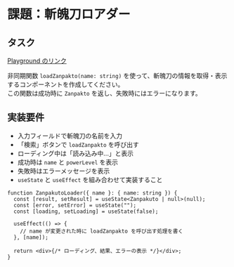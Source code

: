 # 課題：斬魄刀ロアダー

## タスク

[Playground のリンク](https://codesandbox.io/p/devbox/relaxed-bhaskara-jr88fz?workspaceId=ws_KALT2Ee5cXzUQBDTYp2uGF)

非同期関数 `loadZanpakto(name: string)` を使って、斬魄刀の情報を取得・表示するコンポーネントを作成してください。  
この関数は成功時に `Zanpakto` を返し、失敗時にはエラーになります。

## 実装要件

- 入力フィールドで斬魄刀の名前を入力
- 「検索」ボタンで `loadZanpakto` を呼び出す
- ローディング中は「読み込み中...」と表示
- 成功時は `name` と `powerLevel` を表示
- 失敗時はエラーメッセージを表示
- `useState` と `useEffect` を組み合わせて実装すること

```tsx
function ZanpakutoLoader({ name }: { name: string }) {
  const [result, setResult] = useState<Zanpakuto | null>(null);
  const [error, setError] = useState("");
  const [loading, setLoading] = useState(false);

  useEffect(() => {
    // name が変更された時に loadZanpakto を呼び出す処理を書く
  }, [name]);

  return <div>{/* ローディング、結果、エラーの表示 */}</div>;
}
```
